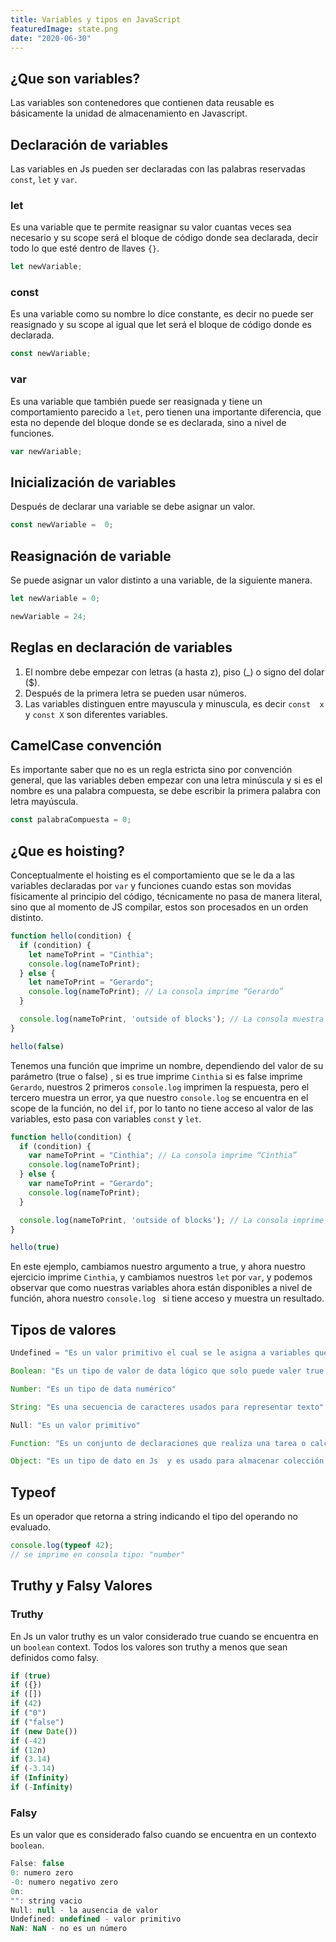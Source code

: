```yaml
---
title: Variables y tipos en JavaScript
featuredImage: state.png
date: "2020-06-30"
---
```


## ¿Que son variables? 

Las variables son contenedores que contienen data reusable es básicamente la unidad de almacenamiento en Javascript.

## Declaración de variables 

Las variables en Js pueden ser declaradas con las palabras reservadas `const`, `let` y `var`. 

### let

Es una variable que te permite reasignar su valor cuantas veces sea necesario y su scope será el bloque de código donde sea declarada, decir todo lo que esté dentro de llaves `{}`.

```js
let newVariable; 
```

### const 

Es una variable como su nombre lo dice constante, es decir no puede ser reasignado y su scope al igual que let será el bloque de código donde es declarada. 

```js
const newVariable;
```

### var 

Es una variable que también puede ser reasignada y tiene un comportamiento parecido a `let`, pero tienen una importante diferencia, que esta no depende del bloque donde se es declarada, sino a nivel de funciones.

```js
var newVariable;
```

## Inicialización de variables 

Después de declarar una variable se debe asignar un valor.

```js
const newVariable =  0;
```

## Reasignación de variable 

Se puede asignar un valor distinto a una variable, de la siguiente manera. 

```js
let newVariable = 0;

newVariable = 24;

```

## Reglas en declaración de variables

1. El nombre debe empezar con letras (a hasta z), piso (_) o signo del dolar ($).
2. Después de la primera letra se pueden usar números.
3. Las variables distinguen entre mayuscula y minuscula, es decir `const  x` y `const X` son diferentes variables. 

## CamelCase convención

Es importante saber que no es un regla estricta sino por convención general, que las variables deben empezar con una letra minúscula y si es el nombre es una palabra compuesta, se debe escribir la primera palabra con letra mayúscula.

```js
const palabraCompuesta = 0;
```

## ¿Que es hoisting?

Conceptualmente el hoisting es el comportamiento que se le da a las variables declaradas por `var` y funciones cuando estas son movidas físicamente al principio del código, técnicamente no pasa de manera literal, sino que al momento de JS compilar, estos son procesados en un orden distinto. 

```js
function hello(condition) {
  if (condition) {
    let nameToPrint = "Cinthia";
    console.log(nameToPrint);
  } else {
    let nameToPrint = "Gerardo";
    console.log(nameToPrint); // La consola imprime “Gerardo”
  }

  console.log(nameToPrint, 'outside of blocks'); // La consola muestra un error 
}

hello(false)

```

Tenemos una función que imprime un nombre, dependiendo del valor de su parámetro (true o false) , si es true imprime `Cinthia` si es false imprime `Gerardo`, nuestros 2 primeros `console.log` imprimen la respuesta, pero el tercero muestra un error, ya que nuestro `console.log` se encuentra en el scope de la función, no del `if`, por lo tanto no tiene acceso al valor de las variables, esto pasa con variables `const` y `let`.

```js
function hello(condition) {
  if (condition) {
    var nameToPrint = "Cinthia"; // La consola imprime “Cinthia” 
    console.log(nameToPrint);
  } else {
    var nameToPrint = "Gerardo";
    console.log(nameToPrint); 
  }

  console.log(nameToPrint, 'outside of blocks'); // La consola imprime "Gerardo" "outside of blocks"
}

hello(true)

```

En este ejemplo, cambiamos nuestro argumento a true, y ahora nuestro ejercicio imprime `Cinthia`, y cambiamos nuestros `let` por `var`, y podemos observar que como nuestras variables ahora están disponibles a nivel de función, ahora nuestro `console.log ` si tiene acceso y muestra un resultado. 

## Tipos de valores 

```js
Undefined = "Es un valor primitivo el cual se le asigna a variables que no se les ha identificado un valor". 

Boolean: "Es un tipo de valor de data lógico que solo puede valer true o false" 

Number: "Es un tipo de data numérico"

String: "Es una secuencia de caracteres usados para representar texto" 

Null: "Es un valor primitivo"

Function: "Es un conjunto de declaraciones que realiza una tarea o calcula un valor"

Object: "Es un tipo de dato en Js  y es usado para almacenar colección de información"

```

## Typeof 

Es un operador que retorna a string indicando el tipo del operando no evaluado. 

```js
console.log(typeof 42);
// se imprime en consola tipo: "number"
```

## Truthy y Falsy Valores

### Truthy

En Js un valor truthy es un valor considerado true cuando se encuentra en un `boolean` context. Todos los valores son truthy a menos que sean definidos como falsy. 

```js
if (true) 
if ({}) 
if ([])
if (42) 
if ("0") 
if ("false")
if (new Date())
if (-42) 
if (12n) 
if (3.14) 
if (-3.14) 
if (Infinity) 
if (-Infinity)
```

### Falsy

Es un valor que es considerado falso cuando se encuentra en un contexto `boolean`. 

```js
False: false
0: numero zero
-0: numero negativo zero
0n: 
"": string vacio
Null: null - la ausencia de valor
Undefined: undefined - valor primitivo
NaN: NaN - no es un número

```

